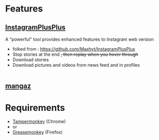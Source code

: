 # Features

## [InstagramPlusPlus](https://tknr.github.io/greasemonkey_scripts/InstagramPlusPlus.user.js)

A "powerful" tool provides enhanced features to Instagram web version

- folked from : https://github.com/Maxhyt/InstagramPlusPlus
- Stop stories at the end ~~, then replay when you hover through~~<br/>
- Download stories<br/>
- Download pictures and videos from news feed and in profiles<br/><br/>

## [mangaz](https://tknr.github.io/greasemonkey_scripts/mangaz.user.js)


# Requirements
- [Tampermonkey](https://chrome.google.com/webstore/detail/tampermonkey/dhdgffkkebhmkfjojejmpbldmpobfkfo) (Chrome)
- or
- [Greasemonkey](https://addons.mozilla.org/en-US/firefox/addon/greasemonkey/) (Firefox)

